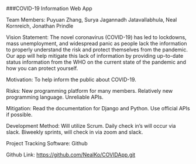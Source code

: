###COVID-19 Information Web App

Team Members: Puyuan Zhang, Surya Jagannadh Jatavallabhula, Neal Kornreich, Jonathan Prindle

Vision Statement: The novel coronavirus (COVID-19) has led to lockdowns, mass unemployment, and widespread panic as people lack the information to properly understand the risk and protect themselves from the pandemic. Our app will help mitigate this lack of information by providing up-to-date status information from the WHO on the current state of the pandemic and how you can protect yourself.

Motivation: To help inform the public about COVID-19.

Risks: New programming platform for many members. Relatively new programming language. Unreliable APIs.

Mitigation: Read the documentation for Django and Python. Use official APIs if possible.

Development Method: Will utilize Scrum. Daily check in’s will occur via slack. Biweekly sprints, will check in via zoom and slack. 

Project Tracking Software: Github

Github Link: https://github.com/NealKo/COVIDApp.git
